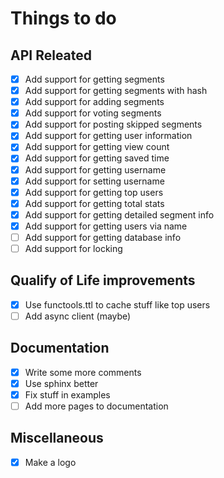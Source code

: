 # Things to do

## API Releated

- [x] Add support for getting segments
- [x] Add support for getting segments with hash
- [x] Add support for adding segments
- [x] Add support for voting segments
- [x] Add support for posting skipped segments
- [x] Add support for getting user information
- [x] Add support for getting view count
- [x] Add support for getting saved time
- [x] Add support for getting username
- [x] Add support for setting username
- [x] Add support for getting top users
- [x] Add support for getting total stats
- [x] Add support for getting detailed segment info
- [x] Add support for getting users via name
- [ ] Add support for getting database info
- [ ] Add support for locking

## Qualify of Life improvements

- [x] Use functools.ttl to cache stuff like top users
- [ ] Add async client (maybe)

## Documentation

- [x] Write some more comments
- [x] Use sphinx better
- [x] Fix stuff in examples
- [ ] Add more pages to documentation

## Miscellaneous

- [x] Make a logo